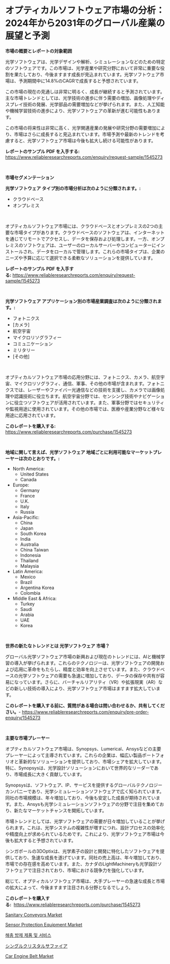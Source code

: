 <p><h1>オプティカルソフトウェア市場の分析：2024年から2031年のグローバル産業の展望と予測</h1></p><p><strong>市場の概要とレポートの対象範囲</strong></p>
<p><p>光学ソフトウェアは、光学デザインや解析、シミュレーションなどのための特定のソフトウェアです。この市場は、光学産業や研究分野において非常に重要な役割を果たしており、今後ますます成長が見込まれています。光学ソフトウェア市場は、予測期間中に14.8%のCAGRで成長すると予想されています。</p><p>この市場の現在の見通しは非常に明るく、成長が継続すると予測されています。主な市場トレンドとしては、光学技術の進歩に伴う需要の増加、画像処理やディスプレイ技術の発展、光学部品の需要増加などが挙げられます。また、人工知能や機械学習技術の進歩により、光学ソフトウェアの革新が進む可能性もあります。</p><p>この市場の将来性は非常に高く、光学関連産業の発展や研究分野の需要増加により、市場はさらに成長すると見込まれています。市場予測や最新のトレンドを考慮すると、光学ソフトウェア市場は今後も拡大し続ける可能性があります。</p></p>
<p><strong>レポートのサンプル PDF を入手する:</strong> <a href="https://www.reliableresearchreports.com/enquiry/request-sample/1545273">https://www.reliableresearchreports.com/enquiry/request-sample/1545273</a></p>
<p>&nbsp;</p>
<p><strong>市場セグメンテーション</strong></p>
<p><strong>光学ソフトウェア タイプ別の市場分析は次のように分類されます。:</strong></p>
<p><ul><li>クラウドベース</li><li>オンプレミス</li></ul></p>
<p>&nbsp;</p>
<p><p>オプティカルソフトウェア市場には、クラウドベースとオンプレミスの2つの主要な市場タイプがあります。クラウドベースのソフトウェアは、インターネットを通じてリモートでアクセスし、データを保存および処理します。一方、オンプレミスのソフトウェアは、ユーザーのローカルサーバーやコンピューターにインストールされ、データをローカルで管理します。これらの市場タイプは、企業のニーズや予算に応じて選択できる柔軟なソリューションを提供しています。</p></p>
<p><strong>レポートのサンプル PDF を入手する:</strong>&nbsp;<a href="https://www.reliableresearchreports.com/enquiry/request-sample/1545273">https://www.reliableresearchreports.com/enquiry/request-sample/1545273</a></p>
<p>&nbsp;</p>
<p><strong> 光学ソフトウェア アプリケーション別の市場産業調査は次のように分類されます。:</strong></p>
<p><ul><li>フォトニクス</li><li>[カメラ]</li><li>航空宇宙</li><li>マイクロリソグラフィー</li><li>コミュニケーション</li><li>ミリタリー</li><li>[その他]</li></ul></p>
<p>&nbsp;</p>
<p><p>オプティカルソフトウェア市場の応用分野には、フォトニクス、カメラ、航空宇宙、マイクロリソグラフィ、通信、軍事、その他の市場が含まれます。フォトニクスでは、レーザーやファイバー光通信などの技術を支援し、カメラでは画像処理や認識技術に役立ちます。航空宇宙分野では、センシング技術やナビゲーションに役立つソフトウェアが活用されています。また、軍事分野ではセキュリティや監視用途に使用されています。その他の市場では、医療や産業分野など様々な用途に応用されています。</p></p>
<p><strong>このレポートを購入する:</strong>&nbsp; <a href="https://www.reliableresearchreports.com/purchase/1545273">https://www.reliableresearchreports.com/purchase/1545273</a></p>
<p>&nbsp;</p>
<p><strong>地域に関して言えば、光学ソフトウェア 地域ごとに利用可能なマーケットプレーヤーは次のとおりです。:</strong></p>
<p><ul>
    <li>
        North America:
        <ul>
            <li>United States</li>
            <li>Canada</li>
        </ul>
    </li>
    <li>
        Europe:
        <ul>
            <li>Germany</li>
            <li>France</li>
            <li>U.K.</li>
            <li>Italy</li>
            <li>Russia</li>
        </ul>
    </li>
    <li>
        Asia-Pacific:
        <ul>
            <li>China</li>
            <li>Japan</li>
            <li>South Korea</li>
            <li>India</li>
            <li>Australia</li>
            <li>China Taiwan</li>
            <li>Indonesia</li>
            <li>Thailand</li>
            <li>Malaysia</li>
        </ul>
    </li>
    <li>
        Latin America:
        <ul>
            <li>Mexico</li>
            <li>Brazil</li>
            <li>Argentina Korea</li>
            <li>Colombia</li>
        </ul>
    </li>
    <li>
        Middle East & Africa:
        <ul>
            <li>Turkey</li>
            <li>Saudi</li>
            <li>Arabia</li>
            <li>UAE</li>
            <li>Korea</li>
        </ul>
    </li>
    </ul></p>
<p>&nbsp;</p>
<p><strong>世界の新たなトレンドとは 光学ソフトウェア 市場？</strong></p>
<p><p>グローバル光学ソフトウェア市場の新興および現在のトレンドには、AIと機械学習の導入が挙げられます。これらのテクノロジーは、光学ソフトウェアの開発および応用に革命をもたらし、精度と効率を向上させています。また、クラウドベースの光学ソフトウェアの需要も急速に増加しており、データの保存や共有が容易になっています。さらに、バーチャルリアリティ（VR）や拡張現実（AR）などの新しい技術の導入により、光学ソフトウェア市場はますます拡大しています。</p></p>
<p><strong>このレポートを購入する前に、質問がある場合は問い合わせるか、共有してください。</strong>- <a href="https://www.reliableresearchreports.com/enquiry/pre-order-enquiry/1545273">https://www.reliableresearchreports.com/enquiry/pre-order-enquiry/1545273</a></p>
<p>&nbsp;</p>
<p><strong>主要な市場プレーヤー</strong></p>
<p><p>オプティカルソフトウェア市場は、Synopsys、Lumerical、Ansysなどの主要プレーヤーによって主導されています。これらの企業は、幅広い製品ポートフォリオと革新的なソリューションを提供しており、市場シェアを拡大しています。特に、Synopsysは、光学設計ソリューションにおいて世界的なリーダーであり、市場成長に大きく貢献しています。</p><p>Synopsysは、ソフトウェア、IP、サービスを提供するグローバルテクノロジーカンパニーであり、光学シミュレーションソフトウェアで広く知られています。同社の市場規模は、年々増加しており、今後も安定した成長が期待されています。また、Ansysも光学シミュレーションソフトウェアの分野で注目を集めており、新たなマーケットチャンスを開拓しています。</p><p>市場トレンドとしては、光学ソフトウェアの需要が日々増加していることが挙げられます。これは、光学システムの複雑性が増すにつれ、設計プロセスの効率化や精度向上が求められているためです。これにより、光学ソフトウェア市場は今後も拡大すると予想されています。</p><p>シンガポールの3DOptixは、光学素子の設計と開発に特化したソフトウェアを提供しており、急速な成長を遂げています。同社の売上高は、年々増加しており、市場での存在感を高めています。また、カナダのLightMachineryも光学設計ソフトウェアで注目されており、市場における競争力を強化しています。</p><p>総じて、オプティカルソフトウェア市場は、大手プレーヤーの急速な成長と市場の拡大によって、今後ますます注目される分野となるでしょう。</p></p>
<p><strong>このレポートを購入する:</strong>&nbsp;&nbsp;<a href="https://www.reliableresearchreports.com/purchase/1545273">https://www.reliableresearchreports.com/purchase/1545273</a></p>
<p><p><a href="https://view.publitas.com/reportprime-1/sanitary-conveyors-market-provides-detailed-segmentation-of-this-market-based-on-type-application-and-region-and-forecast-for-the-period-from-2024-2031/">Sanitary Conveyors Market</a></p><p><a href="https://github.com/angelajermaine/Market-Research-Report-List-2/blob/main/sensor-protection-equipment-market.md">Sensor Protection Equipment Market</a></p><p><a href="https://github.com/vsr06p4p49/Market-Research-Report-List-1/blob/main/937354812968.md">해충 방제 제품 및 서비스</a></p><p><a href="https://github.com/cbigkbh02719/Market-Research-Report-List-1/blob/main/681413513956.md">シングルクリスタルサファイア</a></p><p><a href="https://issuu.com/reportprime-2/docs/car-engine-belt-market-size-2030.pptx">Car Engine Belt Market</a></p></p>